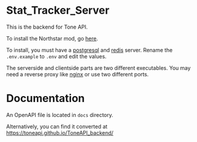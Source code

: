 # Stat_Tracker_Server

This is the backend for Tone API.

To install the Northstar mod, go [here](https://github.com/Legonzaur/ToneAPI_servermod).

To install, you must have a [postgresql](https://www.postgresql.org/) and [redis](https://redis.io/) server. Rename the `.env.example` to `.env` and edit the values.

The serverside and clientside parts are two different executables. You may need a reverse proxy like [nginx](https://www.nginx.com/) or use two different ports.

# Documentation

An OpenAPI file is located in `docs` directory.

Alternatively, you can find it converted at https://toneapi.github.io/ToneAPI_backend/
